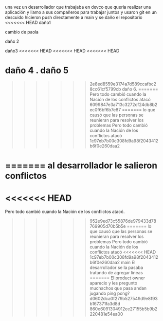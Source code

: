 una vez un desarrollador que trabajaba en devco
que queria realizar una aplicación
y llamo a sus compañeros para trabajar juntos y usaron git
en un descuido hicieron push directamente a main y se daño el repositorio
<<<<<<< HEAD
daño1

cambio de paola 


daño 2


daño3
<<<<<<< HEAD
<<<<<<< HEAD
<<<<<<< HEAD

daño 4 .
daño 5
=======
>>>>>>> 2e8ed8559e3174a7d589ccafbc28cc61cf5799cb
daño 6.
=======
Pero todo cambió cuando la Nación de los conflictos atacó
>>>>>>> 6099847e3a713c3272cf24db8b2ec0f6bf6b7e87
=======
lo que causó que las personas se reunieran para resolver los problemas
Pero todo cambió cuando la Nación de los conflictos atacó
>>>>>>> 1c97eb7b00c308fd9a98f2043412b6f0e260daa2
 
=======
al desarrollador le salieron conflictos
=======
<<<<<<< HEAD
=======
Pero todo cambió cuando la Nación de los conflictos atacó.
>>>>>>> 952e9ed73c55876de979433d78769905d70b5b5e
=======
lo que causó que las personas se reunieran para resolver los problemas
Pero todo cambió cuando la Nación de los conflictos atacó
<<<<<<< HEAD
>>>>>>> 1c97eb7b00c308fd9a98f2043412b6f0e260daa2
>>>>>>> main
El desarrollador se la pasaba tratando de agregar lineas
=======
El product owner aparecio y les pregunto muchachos que pasa andan jugando ping pong?
>>>>>>> d0602dca0f279b527549d9e8f93b167371fa3d8d
>>>>>>> 860e6091304912ee27155b5b9b2220481e54ea00
